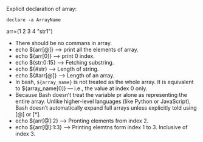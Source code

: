 Explicit declaration of array:

`declare -a ArrayName`

arr=(1 2 3 4 "str1") <br>

- There should be no commans in array.<br>
- echo ${arr[@]} --> print all the elements of array.<br>
- echo ${arr[0]} --> print 0 index.<br>
- echo ${str:0:15} --> Fetching substring.<br>
- echo ${#str} --> Length of string.
- echo ${#arr[@]} --> Length of an array.
- In bash, `${array_name}` is not treated as the whole array. It is equivalent to ${array_name[0]} — i.e., the value at index 0 only.
- Because Bash doesn’t treat the variable pr alone as representing the entire array. Unlike higher-level languages (like Python or JavaScript), Bash doesn’t automatically expand full arrays unless explicitly told using [@] or [*].
- echo ${arr[@]:2} --> Pronting elements from index 2.
- echo ${arr[@]:1:3} --> Printing elemtns form index 1 to 3. Inclusive of index 3.
